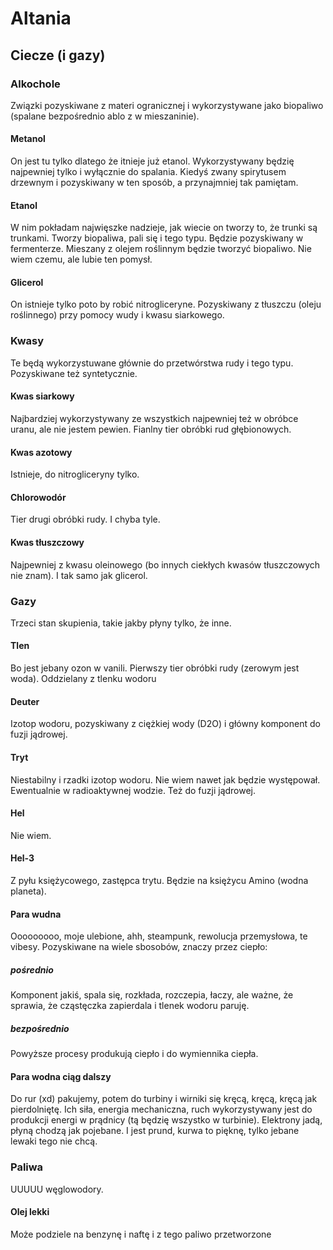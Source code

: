 # Altania
## Ciecze (i gazy)
### Alkochole
Związki pozyskiwane z materi ogranicznej i wykorzystywane jako biopaliwo (spalane bezpośrednio ablo z w mieszaninie).
#### Metanol
On jest tu tylko dlatego że itnieje już etanol. Wykorzystywany będzię najpewniej tylko i wyłącznie do spalania. Kiedyś zwany spirytusem drzewnym i pozyskiwany w ten sposób, a przynajmniej tak pamiętam.
#### Etanol
W nim pokładam najwięszke nadzieje, jak wiecie on tworzy to, że trunki są trunkami. Tworzy biopaliwa, pali się i tego typu. Będzie pozyskiwany w fermenterze. Mieszany z olejem roślinnym będzie tworzyć biopaliwo. Nie wiem czemu, ale lubie ten pomysł.
#### Glicerol
On istnieje tylko poto by robić nitrogliceryne. Pozyskiwany z tłuszczu (oleju roślinnego) przy pomocy wudy i kwasu siarkowego.
### Kwasy
Te będą wykorzystuwane głównie do przetwórstwa rudy i tego typu. Pozyskiwane też syntetycznie.
#### Kwas siarkowy
Najbardziej wykorzystywany ze wszystkich najpewniej też w obróbce uranu, ale nie jestem pewien. Fianlny tier obróbki rud głębionowych.
#### Kwas azotowy
Istnieje, do nitrogliceryny tylko.
#### Chlorowodór
Tier drugi obróbki rudy. I chyba tyle.
#### Kwas tłuszczowy
Najpewniej z kwasu oleinowego (bo innych ciekłych kwasów tłuszczowych nie znam). I tak samo jak glicerol.
### Gazy
Trzeci stan skupienia, takie jakby płyny tylko, że inne. 
#### Tlen
Bo jest jebany ozon w vanili. Pierwszy tier obróbki rudy (zerowym jest woda). Oddzielany z tlenku wodoru
#### Deuter
Izotop wodoru, pozyskiwany z ciężkiej wody (D2O) i główny komponent do fuzji jądrowej.
#### Tryt
Niestabilny i rzadki izotop wodoru. Nie wiem nawet jak będzie występował. Ewentualnie w radioaktywnej wodzie. Też do fuzji jądrowej.
#### Hel
Nie wiem.
#### Hel-3
Z pyłu księżycowego, zastępca trytu. Będzie na księżycu Amino (wodna planeta).
#### Para wudna
Ooooooooo, moje ulebione, ahh, steampunk, rewolucja przemysłowa, te vibesy. Pozyskiwane na wiele sbosobów, znaczy przez ciepło: 
##### pośrednio
Komponent jakiś, spala się, rozkłada, rozczepia, łaczy, ale ważne, że sprawia, że cząstęczka zapierdala i tlenek wodoru paruję.
##### bezpośrednio
Powyższe procesy produkują ciepło i do wymiennika ciepła.
#### Para wodna ciąg dalszy
Do rur (xd) pakujemy, potem do turbiny i wirniki się kręcą, kręcą, kręcą jak pierdolniętę. Ich siła, energia mechaniczna, ruch wykorzystywany jest do produkcji energi w prądnicy (tą będzię wszystko w turbinie). Elektrony jadą, płyną chodzą jak pojebane. I jest prund, kurwa to pięknę, tylko jebane lewaki tego nie chcą.
### Paliwa
UUUUU węglowodory.
#### Olej lekki
Może podziele na benzynę i naftę i z tego paliwo przetworzone
